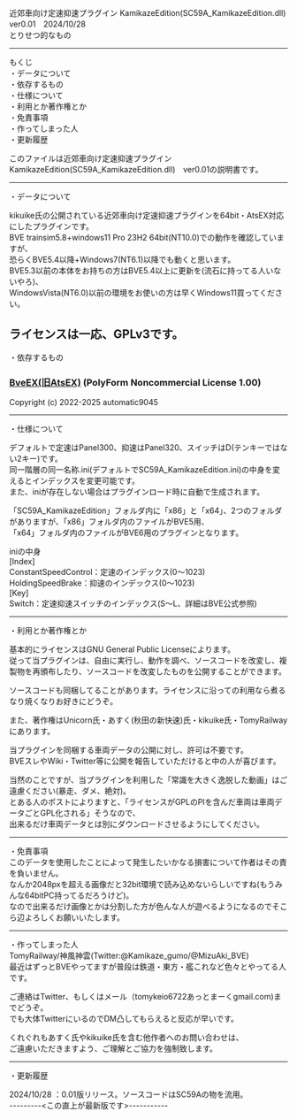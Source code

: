 近郊車向け定速抑速プラグイン KamikazeEdition(SC59A_KamikazeEdition.dll)　ver0.01　2024/10/28  
とりせつ的なもの  

------------------------------------------

もくじ  
・データについて  
・依存するもの  
・仕様について  
・利用とか著作権とか  
・免責事項  
・作ってしまった人  
・更新履歴  

このファイルは近郊車向け定速抑速プラグイン KamikazeEdition(SC59A_KamikazeEdition.dll)　ver0.01の説明書です。  

------------------------------------------  
・データについて  

kikuike氏の公開されている近郊車向け定速抑速プラグインを64bit・AtsEX対応にしたプラグインです。  
BVE trainsim5.8+windows11 Pro 23H2 64bit(NT10.0)での動作を確認していますが、  
恐らくBVE5.4以降+Windows7(NT6.1)以降でも動くと思います。  
BVE5.3以前の本体をお持ちの方はBVE5.4以上に更新を(流石に持ってる人いないやろ)、  
WindowsVista(NT6.0)以前の環境をお使いの方は早くWindows11買ってください。  

ライセンスは一応、GPLv3です。  
------------------------------------------
・依存するもの  

### [BveEX(旧AtsEX)](https://github.com/automatic9045/BveEX) (PolyForm Noncommercial License 1.00)

Copyright (c) 2022-2025 automatic9045

------------------------------------------
・仕様について  
  
デフォルトで定速はPanel300、抑速はPanel320、スイッチはD(テンキーではない2キー)です。  
同一階層の同一名称.ini(デフォルトでSC59A_KamikazeEdition.ini)の中身を変えるとインデックスを変更可能です。  
また、iniが存在しない場合はプラグインロード時に自動で生成されます。  
  
「SC59A_KamikazeEdition」フォルダ内に「x86」と「x64」、2つのフォルダがありますが、「x86」フォルダ内のファイルがBVE5用、  
「x64」フォルダ内のファイルがBVE6用のプラグインとなります。  

iniの中身  
[Index]  
ConstantSpeedControl：定速のインデックス(0～1023)  
HoldingSpeedBrake：抑速のインデックス(0～1023)  
[Key]  
Switch：定速抑速スイッチのインデックス(S～L、詳細はBVE公式参照)  
  
------------------------------------------  
・利用とか著作権とか  
  
基本的にライセンスはGNU General Public Licenseによります。  
従って当プラグインは、自由に実行し、動作を調べ、ソースコードを改変し、複製物を再頒布したり、ソースコードを改変したものを公開することができます。  
  
ソースコードも同梱してることがあります。ライセンスに沿っての利用なら煮るなり焼くなりお好きにどうぞ。  
  
また、著作権はUnicorn氏・あすく(秋田の新快速)氏・kikuike氏・TomyRailwayにあります。  
  
当プラグインを同梱する車両データの公開に対し、許可は不要です。  
BVEスレやWiki・Twitter等に公開を報告していただけると中の人が喜びます。  
  
当然のことですが、当プラグインを利用した「常識を大きく逸脱した動画」はご遠慮ください(暴走、ダメ、絶対)。  
とある人のポストによりますと、「ライセンスがGPLのPIを含んだ車両は車両データごとGPL化される」そうなので、  
出来るだけ車両データとは別にダウンロードさせるようにしてください。  
  
------------------------------------------  
・免責事項  
このデータを使用したことによって発生したいかなる損害について作者はその責を負いません。  
なんか2048pxを超える画像だと32bit環境で読み込めないらしいですね(もうみんな64bitPC持ってるだろうけど)。  
なので出来るだけ画像とかは分割した方が色んな人が遊べるようになるのでそこら辺よろしくお願いいたします。  
  
------------------------------------------  
・作ってしまった人  
TomyRailway/神風神雲(Twitter:@Kamikaze_gumo/@MizuAki_BVE)  
最近はずっとBVEやってますが普段は鉄道・東方・艦これなど色々とやってる人です。  
  
ご連絡はTwitter、もしくはメール（tomykeio6722あっとまーくgmail.com)までどうぞ。  
でも大体TwitterにいるのでDM凸してもらえると反応が早いです。  
  
くれぐれもあすく氏やkikuike氏を含む他作者へのお問い合わせは、  
ご遠慮いただきますよう、ご理解とご協力を強制致します。  
  
------------------------------------------  
・更新履歴  
  
2024/10/28	：0.01版リリース。ソースコードはSC59Aの物を流用。  
---------<この直上が最新版です>-----------  

